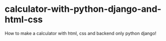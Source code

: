 # calculator-with-python-django-and-html-css
How to make a calculator with html, css and backend only python django!
